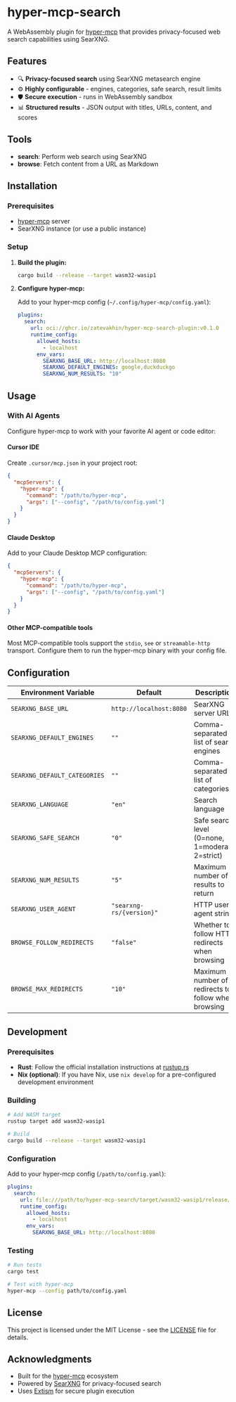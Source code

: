# hyper-mcp-search

A WebAssembly plugin for [hyper-mcp](https://github.com/tuananh/hyper-mcp) that provides privacy-focused web search capabilities using SearXNG.

## Features

- 🔍 **Privacy-focused search** using SearXNG metasearch engine
- ⚙️ **Highly configurable** - engines, categories, safe search, result limits
- 🛡️ **Secure execution** - runs in WebAssembly sandbox
- 📊 **Structured results** - JSON output with titles, URLs, content, and scores

## Tools

- **search**: Perform web search using SearXNG
- **browse**: Fetch content from a URL as Markdown

## Installation

### Prerequisites

- [hyper-mcp](https://github.com/tuananh/hyper-mcp) server
- SearXNG instance (or use a public instance)

### Setup

1. **Build the plugin:**
   ```bash
   cargo build --release --target wasm32-wasip1
   ```

2. **Configure hyper-mcp:**

   Add to your hyper-mcp config (`~/.config/hyper-mcp/config.yaml`):

   ```yaml
   plugins:
     search:
       url: oci://ghcr.io/zatevakhin/hyper-mcp-search-plugin:v0.1.0
       runtime_config:
         allowed_hosts:
           - localhost
         env_vars:
           SEARXNG_BASE_URL: http://localhost:8080
           SEARXNG_DEFAULT_ENGINES: google,duckduckgo
           SEARXNG_NUM_RESULTS: "10"
   ```

## Usage

### With AI Agents

Configure hyper-mcp to work with your favorite AI agent or code editor:

#### Cursor IDE
Create `.cursor/mcp.json` in your project root:
```json
{
  "mcpServers": {
    "hyper-mcp": {
      "command": "/path/to/hyper-mcp",
      "args": ["--config", "/path/to/config.yaml"]
    }
  }
}
```

#### Claude Desktop
Add to your Claude Desktop MCP configuration:
```json
{
  "mcpServers": {
    "hyper-mcp": {
      "command": "/path/to/hyper-mcp",
      "args": ["--config", "/path/to/config.yaml"]
    }
  }
}
```

#### Other MCP-compatible tools
Most MCP-compatible tools support the `stdio`, `see` or `streamable-http` transport. Configure them to run the hyper-mcp binary with your config file.

## Configuration

| Environment Variable | Default | Description |
|---------------------|---------|-------------|
| `SEARXNG_BASE_URL` | `http://localhost:8080` | SearXNG server URL |
| `SEARXNG_DEFAULT_ENGINES` | `""` | Comma-separated list of search engines |
| `SEARXNG_DEFAULT_CATEGORIES` | `""` | Comma-separated list of categories |
| `SEARXNG_LANGUAGE` | `"en"` | Search language |
| `SEARXNG_SAFE_SEARCH` | `"0"` | Safe search level (0=none, 1=moderate, 2=strict) |
| `SEARXNG_NUM_RESULTS` | `"5"` | Maximum number of results to return |
| `SEARXNG_USER_AGENT` | `"searxng-rs/{version}"` | HTTP user agent string |
| `BROWSE_FOLLOW_REDIRECTS` | `"false"` | Whether to follow HTTP redirects when browsing |
| `BROWSE_MAX_REDIRECTS` | `"10"` | Maximum number of redirects to follow when browsing |


## Development

### Prerequisites

- **Rust**: Follow the official installation instructions at [rustup.rs](https://rustup.rs/)
- **Nix (optional)**: If you have Nix, use `nix develop` for a pre-configured development environment

### Building

```bash
# Add WASM target
rustup target add wasm32-wasip1

# Build
cargo build --release --target wasm32-wasip1
```

### Configuration
   Add to your hyper-mcp config (`/path/to/config.yaml`):

   ```yaml
   plugins:
     search:
       url: file:///path/to/hyper-mcp-search/target/wasm32-wasip1/release/plugin.wasm"
       runtime_config:
         allowed_hosts:
           - localhost
         env_vars:
           SEARXNG_BASE_URL: http://localhost:8080
   ```

### Testing

```bash
# Run tests
cargo test

# Test with hyper-mcp
hyper-mcp --config path/to/config.yaml
```


## License

This project is licensed under the MIT License - see the [LICENSE](LICENSE) file for details.

## Acknowledgments

- Built for the [hyper-mcp](https://github.com/tuananh/hyper-mcp) ecosystem
- Powered by [SearXNG](https://searxng.org/) for privacy-focused search
- Uses [Extism](https://extism.io/) for secure plugin execution
